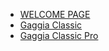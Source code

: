 * [WELCOME PAGE](/)
* [Gaggia Classic](gc/gaggia-classic.md)
* [Gaggia Classic Pro](gcp/gaggia-classic-pro-new-classic.md)
